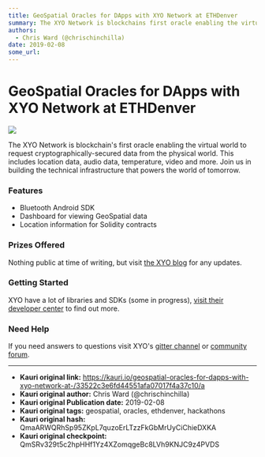 ```yaml
---
title: GeoSpatial Oracles for DApps with XYO Network at ETHDenver
summary: The XYO Network is blockchains first oracle enabling the virtual world to request cryptographically-secured data from the physical world. This includes location data, audio data, temperature, video and more. Join us in building the technical infrastructure that powers the world of tomorrow. Features Bluetooth Android SDK Dashboard for viewing GeoSpatial data Location information for Solidity contracts Prizes Offered Nothing public at time of writing, but visit the XYO blog for any updates. Getti
authors:
  - Chris Ward (@chrischinchilla)
date: 2019-02-08
some_url: 
---
```


# GeoSpatial Oracles for DApps with XYO Network at ETHDenver

![](https://ipfs.infura.io/ipfs/QmNjKbDvNoA38pzUFgj2Znc5u6e1Ts8AfNypxCnbMbfZZ3)


The XYO Network is blockchain's first oracle enabling the virtual world to request cryptographically-secured data from the physical world. This includes location data, audio data, temperature, video and more. Join us in building the technical infrastructure that powers the world of tomorrow.

### Features

- Bluetooth Android SDK
- Dashboard for viewing GeoSpatial data
- Location information for Solidity contracts

### Prizes Offered

Nothing public at time of writing, but visit [the XYO blog](https://medium.com/xyonetwork) for any updates.

### Getting Started

XYO have a lot of libraries and SDKs (some in progress), [visit their developer center](https://developers.xyo.network) to find out more.

### Need Help

If you need answers to questions visit XYO's [gitter channel](https://gitter.im/XYOracleNetwork/Dev?utm_source=share-link&utm_medium=link&utm_campaign=share-link) or [community forum](https://geohackers.xyo.network).



---

- **Kauri original link:** https://kauri.io/geospatial-oracles-for-dapps-with-xyo-network-at-/33522c3e6fd44551afa07017f4a37c10/a
- **Kauri original author:** Chris Ward (@chrischinchilla)
- **Kauri original Publication date:** 2019-02-08
- **Kauri original tags:** geospatial, oracles, ethdenver, hackathons
- **Kauri original hash:** QmaARWQRhSp95ZKpL7quzoErLTzzFkGbMrUyCiChieDXKA
- **Kauri original checkpoint:** QmSRv329t5c2hpHHf1Yz4XZomqgeBc8LVh9KNJC9z4PVDS



